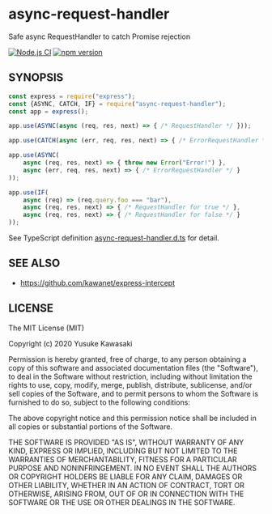 # async-request-handler

Safe async RequestHandler to catch Promise rejection

[![Node.js CI](https://github.com/kawanet/async-request-handler/workflows/Node.js%20CI/badge.svg?branch=master)](https://github.com/kawanet/async-request-handler/actions/)
[![npm version](https://badge.fury.io/js/async-request-handler.svg)](https://www.npmjs.com/package/async-request-handler)

## SYNOPSIS

```js
const express = require("express");
const {ASYNC, CATCH, IF} = require("async-request-handler");
const app = express();

app.use(ASYNC(async (req, res, next) => { /* RequestHandler */ }));

app.use(CATCH(async (err, req, res, next) => { /* ErrorRequestHandler */ }));

app.use(ASYNC(
    async (req, res, next) => { throw new Error("Error!") },
    async (err, req, res, next) => { /* ErrorRequestHandler */ }
));

app.use(IF(
    async (req) => (req.query.foo === "bar"),
    async (req, res, next) => { /* RequestHandler for true */ },
    async (req, res, next) => { /* RequestHandler for false */ }
));
```

See TypeScript definition
[async-request-handler.d.ts](https://github.com/kawanet/async-request-handler/blob/master/types/async-request-handler.d.ts)
for detail.

## SEE ALSO

- https://github.com/kawanet/express-intercept

## LICENSE

The MIT License (MIT)

Copyright (c) 2020 Yusuke Kawasaki

Permission is hereby granted, free of charge, to any person obtaining a copy
of this software and associated documentation files (the "Software"), to deal
in the Software without restriction, including without limitation the rights
to use, copy, modify, merge, publish, distribute, sublicense, and/or sell
copies of the Software, and to permit persons to whom the Software is
furnished to do so, subject to the following conditions:

The above copyright notice and this permission notice shall be included in all
copies or substantial portions of the Software.

THE SOFTWARE IS PROVIDED "AS IS", WITHOUT WARRANTY OF ANY KIND, EXPRESS OR
IMPLIED, INCLUDING BUT NOT LIMITED TO THE WARRANTIES OF MERCHANTABILITY,
FITNESS FOR A PARTICULAR PURPOSE AND NONINFRINGEMENT. IN NO EVENT SHALL THE
AUTHORS OR COPYRIGHT HOLDERS BE LIABLE FOR ANY CLAIM, DAMAGES OR OTHER
LIABILITY, WHETHER IN AN ACTION OF CONTRACT, TORT OR OTHERWISE, ARISING FROM,
OUT OF OR IN CONNECTION WITH THE SOFTWARE OR THE USE OR OTHER DEALINGS IN THE
SOFTWARE.
